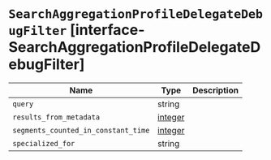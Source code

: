 # `SearchAggregationProfileDelegateDebugFilter` [interface-SearchAggregationProfileDelegateDebugFilter]

| Name | Type | Description |
| - | - | - |
| `query` | string | &nbsp; |
| `results_from_metadata` | [integer](./integer.md) | &nbsp; |
| `segments_counted_in_constant_time` | [integer](./integer.md) | &nbsp; |
| `specialized_for` | string | &nbsp; |

